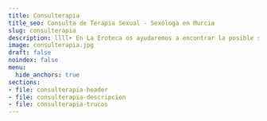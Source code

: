 ```yaml
---
title: Consulterapia
title_seo: Consulta de Terapia Sexual - Sexóloga en Murcia
slug: consulterapia
description: llll➤ En La Eroteca os ayudaremos a encontrar la posible solución a diferentes problemas sexuales y de parejas ✅ ¡Contacta sin compromiso!
image: consulterapia.jpg
draft: false
noindex: false
menu:
  hide_anchors: true
sections:
- file: consulterapia-header
- file: consulterapia-descripcion
- file: consulterapia-trucos
---
```

